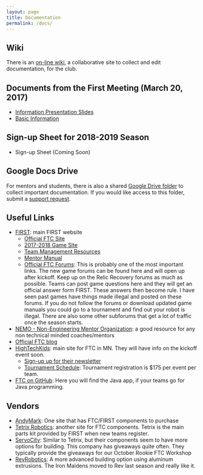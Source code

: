 ```yaml
---
layout: page
title: Documentation
permalink: /docs/
---
```


## Wiki

There is an [on-line wiki][wiki], a collaborative site to collect and edit
documentation, for the club.

## Documents from the First Meeting (March 20, 2017)

- [Information Presentation Slides](https://drive.google.com/open?id=0B7O54woMLwgSS0JhU3JJUVViZjQ)
- [Basic Information](https://drive.google.com/open?id=0B7O54woMLwgSV19ocUlSN1Q5SEE)

## Sign-up Sheet for 2018-2019 Season

- Sign-up Sheet (Coming Soon)

## Google Docs Drive

For mentors and students, there is also a shared [Google Drive folder][gdrive] to collect
important documentation. If you would like access to this folder, submit a
[support request][issues].

[wiki]: https://github.com/leopardrobotics/leopardrobotics.github.io/wiki
[issues]: https://github.com/leopardrobotics/leopardrobotics.github.io/issues
[gdrive]: https://drive.google.com/drive/folders/0BzuaLFy5OjqVTzg0UUNuQTJSTUU?usp=sharing

## Useful Links


- [FIRST](http://www.firstinspires.org): main FIRST website
  - [Official FTC Site](http://www.firstinspires.org/roboticsprograms/ftc)
  - [2017-2018 Game Site](http://www.firstinspires.org/roboticsprograms/ftc/game)
  - [Team Management Resources](https://www.firstinspires.org/resource-library/ftc/team-management-resources)
  - [Mentor Manual](https://www.firstinspires.org/sites/default/files/uploads/resource_library/ftc/ftc-mentor-manual.pdf)
  - [Official FTC Forums](http://ftcforum.usfirst.org/forum.php): This is
    probably one of the most important links. The new game forums can be found
    here and will open up after kickoff. Keep up on the Relic Recovery forums as
    much as possible. Teams can post game questions here and they will get an
    official answer form FIRST. These answers then become rule. I have seen past
    games have things made illegal and posted on these forums. If you do not
    follow the forums or download updated game manuals you could go to a
    tournament and find out your robot is illegal. There are also some other
    subforums that get a lot of traffic once the season starts.
- [NEMO - Non-Engineering Mentor Organization](http://www.firstnemo.org/): a good resource for any non technical minded coaches/mentors
- [Official FTC blog](http://firsttechchallenge.blogspot.com/)
- [HighTechKids](http://www.hightechkids.org): main site for FTC in MN.  They will have info on the kickoff event soon. 
  - [Sign-up up for their newsletter](http://www.hightechkids.org/subscribe?tdburl=https%3A%2F%2Fwww3%2Ethedatabank%2Ecom%2Fdpg%2F381%2Fpersonal2%2Easp%3Fformid%3Dsignup)
  - [Tournament Schedule](http://www.hightechkids.org/ftc-tournament-schedule): Tournament registration is $175 per event per team.
- [FTC on GitHub](https://github.com/ftctechnh/ftc_app): Here you will find the Java app, if your teams go for Java programming.

## Vendors
- [AndyMark](http://www.andymark.com/FTC-s/274.htm): One site that has FTC/FIRST components to purchase
- [Tetrix Robotics](https://www.tetrixrobotics.com/): another site for FTC components.  Tetrix is the main parts kit provided by FIRST when new teams register.
- [ServoCity](https://www.servocity.com/html/actobotics1.html): Similar to
  Tetrix, but their components seem to have more options for building. This
  company has giveaways quite often. They typically provide the giveaways for
  our October Rookie FTC Workshop
- [RevRobotics](http://www.revrobotics.com/ftc/): A more advanced building
  option using aluminum extrusions. The Iron Maidens moved to Rev last season
  and really like it.
